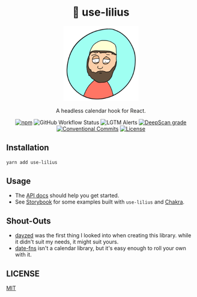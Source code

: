 <div align="center">
  <h1>📅 use-lilius</h1>

  [<img src="./meta/logo.png" width="200px">](https://en.wikipedia.org/wiki/Aloysius_Lilius)

  <p>A headless calendar hook for React.</p>

  [![npm](https://img.shields.io/npm/v/use-lilius)](https://www.npmjs.com/package/use-lilius)
  ![GitHub Workflow Status](https://img.shields.io/github/workflow/status/its-danny/use-lilius/test)
  ![LGTM Alerts](https://img.shields.io/lgtm/alerts/github/its-danny/use-lilius)
  [![DeepScan grade](https://deepscan.io/api/teams/16450/projects/19746/branches/517163/badge/grade.svg)](https://deepscan.io/dashboard#view=project&tid=16450&pid=19746&bid=517163)
  [![Conventional Commits](https://img.shields.io/badge/Conventional%20Commits-1.0.0-pink.svg)](https://conventionalcommits.org)
  [![License](https://img.shields.io/github/license/its-danny/use-lilius)](LICENSE)
</div>

## Installation

```zsh
yarn add use-lilius
```

## Usage

- The [API docs](docs/README.md) should help you get started.
- See [Storybook](https://use-lilius.vercel.app/) for some
examples built with `use-lilius` and [Chakra](https://chakra-ui.com/).

## Shout-Outs

- [dayzed](https://github.com/deseretdigital/dayzed) was the first thing I
looked into when creating this library. while it didn't suit my needs, it might suit yours.
- [date-fns](https://date-fns.org/) isn't a calendar library, but it's easy
enough to roll your own with it.

## LICENSE

[MIT](LICENSE)

